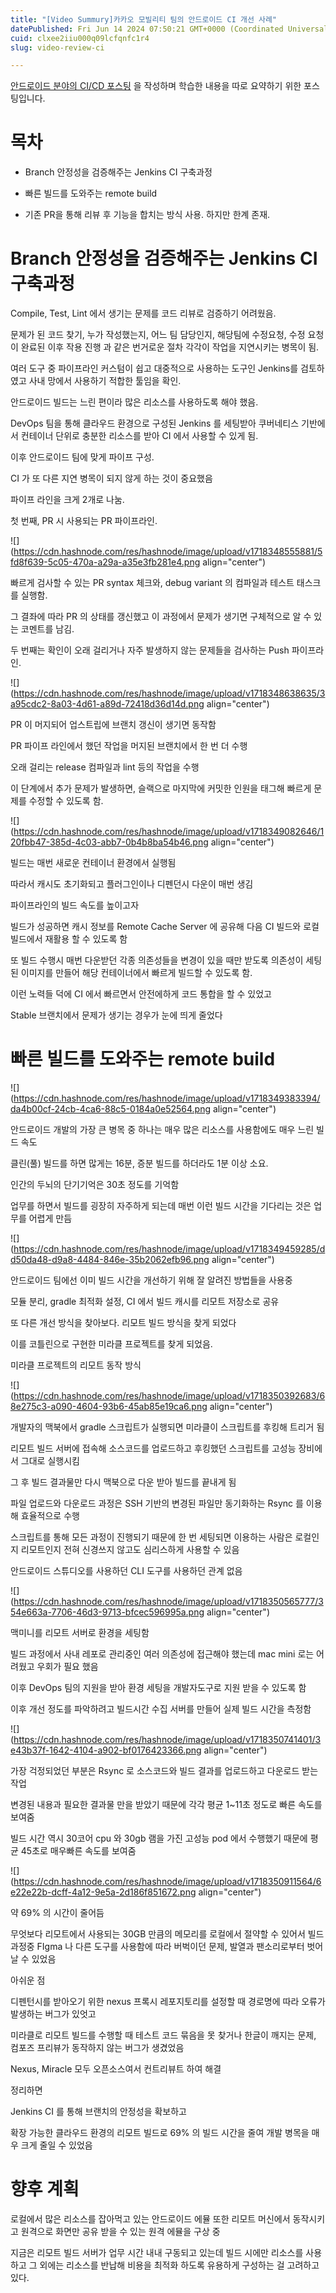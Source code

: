 ```yaml
---
title: "[Video Summury]카카오 모빌리티 팀의 안드로이드 CI 개선 사례"
datePublished: Fri Jun 14 2024 07:50:21 GMT+0000 (Coordinated Universal Time)
cuid: clxee2iiu000q09lcfqnfc1r4
slug: video-review-ci

---
```


[안드로이드 분야의 CI/CD 포스팅](https://hashnode.com/preview/666bb7b91328932b05ad0178) 을 작성하며 학습한 내용을 따로 요약하기 위한 포스팅입니다.

# 목차

* Branch 안정성을 검증해주는 Jenkins CI 구축과정
    
* 빠른 빌드를 도와주는 remote build
    
* 기존 PR을 통해 리뷰 후 기능을 합치는 방식 사용. 하지만 한계 존재.
    

# Branch 안정성을 검증해주는 Jenkins CI 구축과정

Compile, Test, Lint 에서 생기는 문제를 코드 리뷰로 검증하기 어려웠음.

문제가 된 코드 찾기, 누가 작성했는지, 어느 팀 담당인지, 해당팀에 수정요청, 수정 요청이 완료된 이후 작용 진행 과 같은 번거로운 절차 각각이 작업을 지연시키는 병목이 됨.

여러 도구 중 파이프라인 커스텀이 쉽고 대중적으로 사용하는 도구인 Jenkins를 검토하였고 사내 망에서 사용하기 적합한 툴임을 확인.

안드로이드 빌드는 느린 편이라 많은 리소스를 사용하도록 해야 했음.

DevOps 팀을 통해 클라우드 환경으로 구성된 Jenkins 를 세팅받아 쿠버네티스 기반에서 컨테이너 단위로 충분한 리소스를 받아 CI 에서 사용할 수 있게 됨.

이후 안드로이드 팀에 맞게 파이프 구성.

CI 가 또 다른 지연 병목이 되지 않게 하는 것이 중요했음

파이프 라인을 크게 2개로 나눔.

첫 번째, PR 시 사용되는 PR 파이프라인.

![](https://cdn.hashnode.com/res/hashnode/image/upload/v1718348555881/5fd8f639-5c05-470a-a29a-a35e3fb281e4.png align="center")

빠르게 검사할 수 있는 PR syntax 체크와, debug variant 의 컴파일과 테스트 태스크를 실행함.

그 결좌에 따라 PR 의 상태를 갱신했고 이 과정에서 문제가 생기면 구체적으로 알 수 있는 코멘트를 남김.

두 번째는 확인이 오래 걸리거나 자주 발생하지 않는 문제들을 검사하는 Push 파이프라인.

![](https://cdn.hashnode.com/res/hashnode/image/upload/v1718348638635/3a95cdc2-8a03-4d61-a89d-72418d36d14d.png align="center")

PR 이 머지되어 업스트립에 브랜치 갱신이 생기면 동작함

PR 파이프 라인에서 했던 작업을 머지된 브랜치에서 한 번 더 수행

오래 걸리는 release 컴파일과 lint 등의 작업을 수행

이 단계에서 추가 문제가 발생하면, 슬랙으로 마지막에 커밋한 인원을 태그해 빠르게 문제를 수정할 수 있도록 함.

![](https://cdn.hashnode.com/res/hashnode/image/upload/v1718349082646/120fbb47-385d-4c03-abb7-0b4b8ba54b46.png align="center")

빌드는 매번 새로운 컨테이너 환경에서 실행됨

따라서 캐시도 초기화되고 플러그인이나 디펜던시 다운이 매번 생김

파이프라인의 빌드 속도를 높이고자

빌드가 성공하면 캐시 정보를 Remote Cache Server 에 공유해 다음 CI 빌드와 로컬 빌드에서 재활용 할 수 있도록 함

또 빌드 수행시 매번 다운받던 각종 의존성들을 변경이 있을 때만 받도록 의존성이 세팅된 이미지를 만들어 해당 컨테이너에서 빠르게 빌드할 수 있도록 함.

이런 노력들 덕에 CI 에서 빠르면서 안전에하게 코드 통합을 할 수 있었고

Stable 브랜치에서 문제가 생기는 경우가 눈에 띄게 줄었다

# 빠른 빌드를 도와주는 remote build

![](https://cdn.hashnode.com/res/hashnode/image/upload/v1718349383394/da4b00cf-24cb-4ca6-88c5-0184a0e52564.png align="center")

안드로이드 개발의 가장 큰 병목 중 하나는 매우 많은 리소스를 사용함에도 매우 느린 빌드 속도

클린(풀) 빌드를 하면 많게는 16분, 증분 빌드를 하더라도 1분 이상 소요.

인간의 두뇌의 단기기억은 30초 정도를 기억함

업무를 하면서 빌드를 굉장히 자주하게 되는데 매번 이런 빌드 시간을 기다리는 것은 업무를 어렵게 만듬

![](https://cdn.hashnode.com/res/hashnode/image/upload/v1718349459285/dd50da48-d9a8-4484-846e-35b2062efb96.png align="center")

안드로이드 팀에선 이미 빌드 시간을 개선하기 위해 잘 알려진 방법들을 사용중

모듈 분리, gradle 최적화 설정, CI 에서 빌드 캐시를 리모트 저장소로 공유

또 다른 개선 방식을 찾아보다. 리모트 빌드 방식을 찾게 되었다

이를 코틀린으로 구현한 미라클 프로젝트를 찾게 되었음.

미라클 프로젝트의 리모트 동작 방식

![](https://cdn.hashnode.com/res/hashnode/image/upload/v1718350392683/68e275c3-a090-4604-93b6-45ab85e19ca6.png align="center")

개발자의 맥북에서 gradle 스크립트가 실행되면 미라클이 스크립트를 후킹해 트리거 됨

리모트 빌드 서버에 접속해 소스코드를 업로드하고 후킹했던 스크립트를 고성능 장비에서 그대로 실행시킴

그 후 빌드 결과물만 다시 맥북으로 다운 받아 빌드를 끝내게 됨

파일 업로드와 다운로드 과정은 SSH 기반의 변경된 파일만 동기화하는 Rsync 를 이용해 효율적으로 수행

스크립트를 통해 모든 과정이 진행되기 때문에 한 번 세팅되면 이용하는 사람은 로컬인지 리모트인지 전혀 신경쓰지 않고도 심리스하게 사용할 수 있음

안드로이드 스튜디오를 사용하던 CLI 도구를 사용하던 관계 없음

![](https://cdn.hashnode.com/res/hashnode/image/upload/v1718350565777/354e663a-7706-46d3-9713-bfcec596995a.png align="center")

맥미니를 리모트 서버로 환경을 세팅함

빌드 과정에서 사내 레포로 관리중인 여러 의존성에 접근해야 했는데 mac mini 로는 어려웠고 우회가 필요 했음

이후 DevOps 팀의 지원을 받아 환경 세팅을 개발자도구로 지원 받을 수 있도록 함

이후 개선 정도를 파악하려고 빌드시간 수집 서버를 만들어 실제 빌드 시간을 측정함

![](https://cdn.hashnode.com/res/hashnode/image/upload/v1718350741401/3e43b37f-1642-4104-a902-bf0176423366.png align="center")

가장 걱정되었던 부분은 Rsync 로 소스코드와 빌드 결과를 업로드하고 다운로드 받는 작업

변경된 내용과 필요한 결과물 만을 받았기 때문에 각각 평균 1~11초 정도로 빠른 속도를 보여줌

빌드 시간 역시 30코어 cpu 와 30gb 램을 가진 고성능 pod 에서 수행했기 때문에 평균 45초로 매우빠른 속도를 보여줌

![](https://cdn.hashnode.com/res/hashnode/image/upload/v1718350911564/6e22e22b-dcff-4a12-9e5a-2d186f851672.png align="center")

약 69% 의 시간이 줄어듬

무엇보다 리모트에서 사용되는 30GB 만큼의 메모리를 로컬에서 절약할 수 있어서 빌드 과정중 FIgma 나 다른 도구를 사용함에 따라 버벅이던 문제, 발열과 팬소리로부터 벗어날 수 있었음

아쉬운 점

디펜턴시를 받아오기 위한 nexus 프록시 레포지토리를 설정할 때 경로명에 따라 오류가 발생하는 버그가 있엇고

미라클로 리모트 빌드를 수행할 때 테스트 코드 묶음을 못 찾거나 한글이 깨지는 문제, 컴포즈 프리뷰가 동작하지 않는 버그가 생겼었음

Nexus, Miracle 모두 오픈소스여서 컨트리뷰트 하여 해결

정리하면

Jenkins CI 를 통해 브랜치의 안정성을 확보하고

확장 가능한 클라우드 환경의 리모트 빌드로 69% 의 빌드 시간을 줄여 개발 병목을 매우 크게 줄일 수 있었음

# 향후 계획

로컬에서 많은 리소스를 잡아먹고 있는 안드로이드 에뮬 또한 리모트 머신에서 동작시키고 원격으로 화면만 공유 받을 수 있는 원격 에뮬을 구상 중

지금은 리모트 빌드 서버가 업무 시간 내내 구동되고 있는데 빌드 시에만 리소스를 사용하고 그 외에는 리소스를 반납해 비용을 최적화 하도록 유용하게 구성하는 걸 고려하고 있다.